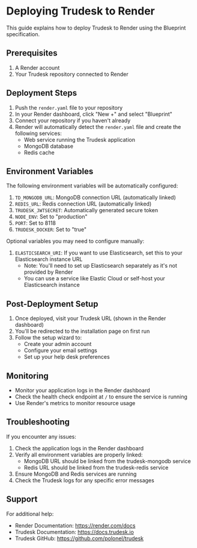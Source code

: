 # Deploying Trudesk to Render

This guide explains how to deploy Trudesk to Render using the Blueprint specification.

## Prerequisites

1. A Render account
2. Your Trudesk repository connected to Render

## Deployment Steps

1. Push the `render.yaml` file to your repository
2. In your Render dashboard, click "New +" and select "Blueprint"
3. Connect your repository if you haven't already
4. Render will automatically detect the `render.yaml` file and create the following services:
   - Web service running the Trudesk application
   - MongoDB database
   - Redis cache

## Environment Variables

The following environment variables will be automatically configured:

1. `TD_MONGODB_URL`: MongoDB connection URL (automatically linked)
2. `REDIS_URL`: Redis connection URL (automatically linked)
3. `TRUDESK_JWTSECRET`: Automatically generated secure token
4. `NODE_ENV`: Set to "production"
5. `PORT`: Set to 8118
6. `TRUDESK_DOCKER`: Set to "true"

Optional variables you may need to configure manually:
1. `ELASTICSEARCH_URI`: If you want to use Elasticsearch, set this to your Elasticsearch instance URL
   - Note: You'll need to set up Elasticsearch separately as it's not provided by Render
   - You can use a service like Elastic Cloud or self-host your Elasticsearch instance

## Post-Deployment Setup

1. Once deployed, visit your Trudesk URL (shown in the Render dashboard)
2. You'll be redirected to the installation page on first run
3. Follow the setup wizard to:
   - Create your admin account
   - Configure your email settings
   - Set up your help desk preferences

## Monitoring

- Monitor your application logs in the Render dashboard
- Check the health check endpoint at `/` to ensure the service is running
- Use Render's metrics to monitor resource usage

## Troubleshooting

If you encounter any issues:

1. Check the application logs in the Render dashboard
2. Verify all environment variables are properly linked:
   - MongoDB URL should be linked from the trudesk-mongodb service
   - Redis URL should be linked from the trudesk-redis service
3. Ensure MongoDB and Redis services are running
4. Check the Trudesk logs for any specific error messages

## Support

For additional help:
- Render Documentation: https://render.com/docs
- Trudesk Documentation: https://docs.trudesk.io
- Trudesk GitHub: https://github.com/polonel/trudesk
